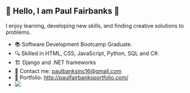 ## 👋  Hello, I am Paul Fairbanks 👋

  I enjoy learning, developing new skills, and finding creative solutions to problems.

 - 📚   Software Development Bootcamp Graduate.
 - 🔍   Skilled in HTML, CSS, JavaScript, Python, SQL and C#.
 - 🏗   Django and .NET frameworks
 - 📧   Contact me: paulbanksinc16@gmail.com
 - 📍   Portfolio: http://paulfairbanksportfolio.com/
 - <img src="https://github-readme-stats.vercel.app/api?username=pbanks74&&show_icons=true&title_color=ffffff&icon_color=bb2acf&text_color=daf7dc&bg_color=151515">

